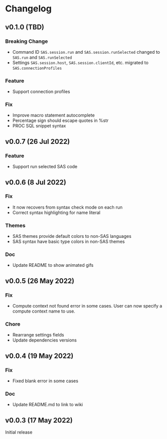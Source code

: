 # Changelog

## v0.1.0 (TBD)

### Breaking Change

- Command ID `SAS.session.run` and `SAS.session.runSelected` changed to `SAS.run` and `SAS.runSelected`
- Settings `SAS.session.host`, `SAS.session.clientId`, etc. migrated to `SAS.connectionProfiles`

### Feature

- Support connection profiles

### Fix

- Improve macro statement autocomplete
- Percentage sign should escape quotes in %str
- PROC SQL snippet syntax

## v0.0.7 (26 Jul 2022)

### Feature

- Support run selected SAS code

## v0.0.6 (8 Jul 2022)

### Fix

- It now recovers from syntax check mode on each run
- Correct syntax highlighting for name literal

### Themes

- SAS themes provide default colors to non-SAS languages
- SAS syntax have basic type colors in non-SAS themes

### Doc

- Update README to show animated gifs

## v0.0.5 (26 May 2022)

### Fix

- Compute context not found error in some cases. User can now specify a compute context name to use.

### Chore

- Rearrange settings fields
- Update dependencies versions

## v0.0.4 (19 May 2022)

### Fix

- Fixed blank error in some cases

### Doc

- Update README.md to link to wiki

## v0.0.3 (17 May 2022)

Initial release
